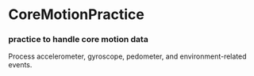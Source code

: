 # CoreMotionPractice
### practice to handle core motion data
Process accelerometer, gyroscope, pedometer, and environment-related events.
